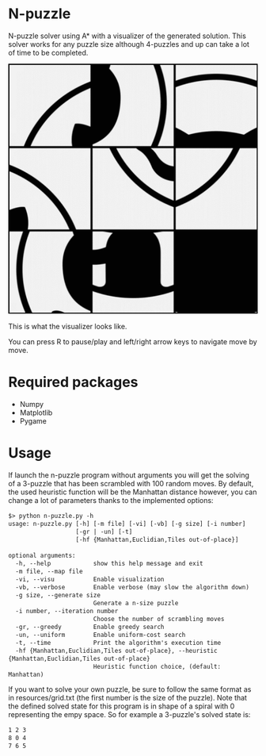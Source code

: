 # N-puzzle
N-puzzle solver using A* with a visualizer of the generated solution.
This solver works for any puzzle size although 4-puzzles and up can take a lot of time to be completed.

![](resources/visualizer.gif)

This is what the visualizer looks like.

You can press R to pause/play and left/right arrow keys to navigate move by move.
# Required packages
* Numpy
* Matplotlib
* Pygame

# Usage
If launch the n-puzzle program without arguments you will get the solving of a 3-puzzle that has been scrambled with 100 random moves. 
By default, the used heuristic function will be the Manhattan distance however, you can change a lot of parameters thanks to the implemented options:
```
$> python n-puzzle.py -h
usage: n-puzzle.py [-h] [-m file] [-vi] [-vb] [-g size] [-i number]
                   [-gr | -un] [-t]
                   [-hf {Manhattan,Euclidian,Tiles out-of-place}]

optional arguments:
  -h, --help            show this help message and exit
  -m file, --map file
  -vi, --visu           Enable visualization
  -vb, --verbose        Enable verbose (may slow the algorithm down)
  -g size, --generate size
                        Generate a n-size puzzle
  -i number, --iteration number
                        Choose the number of scrambling moves
  -gr, --greedy         Enable greedy search
  -un, --uniform        Enable uniform-cost search
  -t, --time            Print the algorithm's execution time
  -hf {Manhattan,Euclidian,Tiles out-of-place}, --heuristic {Manhattan,Euclidian,Tiles out-of-place}
                        Heuristic function choice, (default: Manhattan)
```
If you want to solve your own puzzle, be sure to follow the same format as in resources/grid.txt (the first number is the size of the puzzle).
Note that the defined solved state for this program is in shape of a spiral with 0 representing the empy space.
So for example a 3-puzzle's solved state is:
```
1 2 3
8 0 4
7 6 5
```
